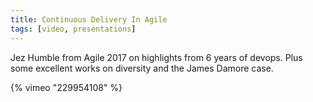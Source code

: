```yaml
---
title: Continuous Delivery In Agile
tags: [video, presentations]
---
```


Jez Humble from Agile 2017 on highlights from 6 years of devops. Plus some excellent works on
diversity and the James Damore case.

{% vimeo "229954108" %}
